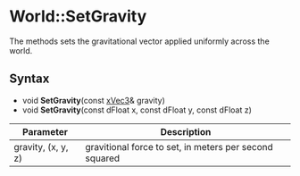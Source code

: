 # World::SetGravity

The methods sets the gravitational vector applied uniformly across the world.

## Syntax

- void **SetGravity**(const [xVec3](xVec3.md)& gravity)
- void **SetGravity**(const dFloat x, const dFloat y, const dFloat z)

| Parameter | Description |
|---|---|
| gravity, (x, y, z) | gravitional force to set, in meters per second squared |
